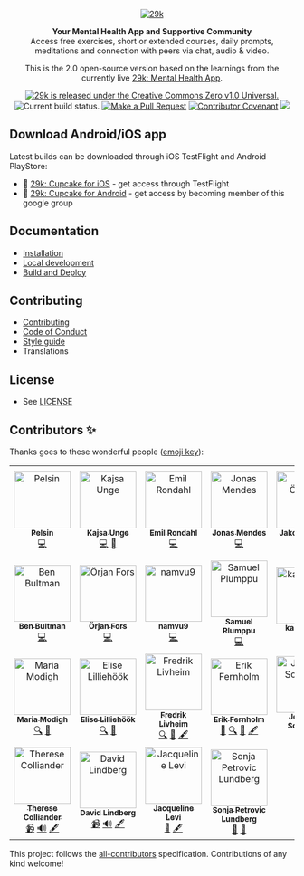 <div align="center">

[![29k](https://user-images.githubusercontent.com/474066/174894987-58605dd7-86b8-4455-9c86-f17346f4e213.png)](https://29k.org)

</div>

<p align="center">
  <strong>Your Mental Health App and Supportive Community</strong></br>
  Access free exercises, short or extended courses, daily prompts, meditations and connection with peers via chat, audio & video.
</p>

<p align="center">
  This is the 2.0 open-source version based on the learnings from the currently live <a href="https://app.29k.org/download">29k: Mental Health App</a>.
</p>

<p align="center">
  <a href="https://github.com/29ki/29k/blob/HEAD/LICENSE">
    <img src="https://img.shields.io/github/license/29ki/29k" alt="29k is released under the Creative Commons Zero v1.0 Universal." />
  </a>
  <img src="https://github.com/29ki/29k/actions/workflows/test.yml/badge.svg" alt="Current build status." />
  <a href="http://makeapullrequest.com"><img src="https://img.shields.io/badge/PRs-welcome-brightgreen.svg" alt="Make a Pull Request"></a>
  <a href="docs/code_of_conduct.md"><img src="https://img.shields.io/badge/Contributor%20Covenant-2.1-4baaaa.svg" alt="Contributor Covenant"></a>
  <!-- ALL-CONTRIBUTORS-BADGE:START - Do not remove or modify this section -->
<a href="#contributors-"><img src="https://img.shields.io/badge/all_contributors-25-orange.svg?style=flat-square" atl="All Contributors" /></a>
<!-- ALL-CONTRIBUTORS-BADGE:END -->
</p>

## Download Android/iOS app

Latest builds can be downloaded through iOS TestFlight and Android PlayStore:

- 🍎 [29k: Cupcake for iOS](https://testflight.apple.com/join/0VdruQ6z) - get access through TestFlight
- 🤖 [29k: Cupcake for Android](https://groups.google.com/u/1/a/29k.org/g/android-beta-test) - get access by becoming member of this google group



## Documentation
* [Installation](/docs/INSTALLATION.md)
* [Local development](/docs/LOCAL_DEVELOPMENT.md)
* [Build and Deploy](/docs/BUILD_AND_DEPLOY.md)

## Contributing
* [Contributing](/docs/CONTRIBUTING.md)
* [Code of Conduct](/docs/CODE_OF_CONDUCT.md)
* [Style guide](/docs/STYLE_GUIDE.md)
* Translations

## License
* See [LICENSE](/LICENSE)

## Contributors ✨

Thanks goes to these wonderful people ([emoji key](https://allcontributors.org/docs/en/emoji-key)):

<!-- ALL-CONTRIBUTORS-LIST:START - Do not remove or modify this section -->
<!-- prettier-ignore-start -->
<!-- markdownlint-disable -->
<table>
  <tbody>
    <tr>
      <td align="center"><a href="https://github.com/Pelsin"><img src="https://avatars.githubusercontent.com/u/5345892?v=4?s=100" width="100px;" alt="Pelsin"/><br /><sub><b>Pelsin</b></sub></a><br /><a href="https://github.com/29ki/29k/commits?author=Pelsin" title="Code">💻</a></td>
      <td align="center"><a href="http://kajsaunge.se"><img src="https://avatars.githubusercontent.com/u/9316860?v=4?s=100" width="100px;" alt="Kajsa Unge"/><br /><sub><b>Kajsa Unge</b></sub></a><br /><a href="https://github.com/29ki/29k/commits?author=kajsaunge" title="Code">💻</a> <a href="#design-kajsaunge" title="Design">🎨</a></td>
      <td align="center"><a href="https://github.com/swemail"><img src="https://avatars.githubusercontent.com/u/1139207?v=4?s=100" width="100px;" alt="Emil Rondahl"/><br /><sub><b>Emil Rondahl</b></sub></a><br /><a href="https://github.com/29ki/29k/commits?author=swemail" title="Code">💻</a></td>
      <td align="center"><a href="https://github.com/Nipher"><img src="https://avatars.githubusercontent.com/u/7523828?v=4?s=100" width="100px;" alt="Jonas Mendes"/><br /><sub><b>Jonas Mendes</b></sub></a><br /><a href="https://github.com/29ki/29k/commits?author=Nipher" title="Code">💻</a></td>
      <td align="center"><a href="https://github.com/gewfy"><img src="https://avatars.githubusercontent.com/u/474066?v=4?s=100" width="100px;" alt="Jakob Öhman"/><br /><sub><b>Jakob Öhman</b></sub></a><br /><a href="https://github.com/29ki/29k/commits?author=gewfy" title="Code">💻</a></td>
      <td align="center"><a href="http://play.blog2t.net"><img src="https://avatars.githubusercontent.com/u/28712?v=4?s=100" width="100px;" alt="Tomek Augustyn"/><br /><sub><b>Tomek Augustyn</b></sub></a><br /><a href="https://github.com/29ki/29k/commits?author=og2t" title="Code">💻</a></td>
      <td align="center"><a href="https://reimertz.co"><img src="https://avatars.githubusercontent.com/u/625287?v=4?s=100" width="100px;" alt="Piérre Reimertz"/><br /><sub><b>Piérre Reimertz</b></sub></a><br /><a href="https://github.com/29ki/29k/commits?author=reimertz" title="Code">💻</a></td>
    </tr>
    <tr>
      <td align="center"><a href="https://github.com/bbultman"><img src="https://avatars.githubusercontent.com/u/8900487?v=4?s=100" width="100px;" alt="Ben Bultman"/><br /><sub><b>Ben Bultman</b></sub></a><br /><a href="https://github.com/29ki/29k/commits?author=bbultman" title="Code">💻</a></td>
      <td align="center"><a href="https://github.com/op"><img src="https://avatars.githubusercontent.com/u/55245?v=4?s=100" width="100px;" alt="Örjan Fors"/><br /><sub><b>Örjan Fors</b></sub></a><br /><a href="https://github.com/29ki/29k/commits?author=Op" title="Code">💻</a></td>
      <td align="center"><a href="https://github.com/namvu9"><img src="https://avatars.githubusercontent.com/u/66156529?v=4?s=100" width="100px;" alt="namvu9"/><br /><sub><b>namvu9</b></sub></a><br /><a href="https://github.com/29ki/29k/commits?author=namvu9" title="Code">💻</a></td>
      <td align="center"><a href="https://samuelplumppu.se"><img src="https://avatars.githubusercontent.com/u/6125097?v=4?s=100" width="100px;" alt="Samuel Plumppu"/><br /><sub><b>Samuel Plumppu</b></sub></a><br /><a href="https://github.com/29ki/29k/commits?author=Greenheart" title="Code">💻</a></td>
      <td align="center"><a href="https://github.com/kapostints"><img src="https://avatars.githubusercontent.com/u/113690434?v=4?s=100" width="100px;" alt="kapostints"/><br /><sub><b>kapostints</b></sub></a><br /><a href="#design-kapostints" title="Design">🎨</a></td>
      <td align="center"><a href="https://github.com/Lisa29k"><img src="https://avatars.githubusercontent.com/u/113595061?v=4?s=100" width="100px;" alt="Lisa29k"/><br /><sub><b>Lisa29k</b></sub></a><br /><a href="#design-Lisa29k" title="Design">🎨</a> <a href="#projectManagement-Lisa29k" title="Project Management">📆</a> <a href="#userTesting-Lisa29k" title="User Testing">📓</a></td>
      <td align="center"><a href="http://29k.org"><img src="https://avatars.githubusercontent.com/u/113593919?v=4?s=100" width="100px;" alt="Jenny Rickardsson"/><br /><sub><b>Jenny Rickardsson</b></sub></a><br /><a href="#content-jrrjenny" title="Content">🖋</a> <a href="#research-jrrjenny" title="Research">🔬</a></td>
    </tr>
    <tr>
      <td align="center"><a href="https://www.linkedin.com/in/maria-modigh-666b7738/"><img src="https://media-exp1.licdn.com/dms/image/C4E03AQGq0bjWeI_N7w/profile-displayphoto-shrink_400_400/0/1619704170013?e=1669852800&v=beta&t=_bxY0ml2BTubGPbz5ve4R-d83pEE_fvIdj2BXAZojDc?s=100" width="100px;" alt="Maria Modigh"/><br /><sub><b>Maria Modigh</b></sub></a><br /><a href="#fundingFinding" title="Funding Finding">🔍</a> <a href="#business" title="Business development">💼</a></td>
      <td align="center"><a href="https://www.linkedin.com/in/eliselilliehook/"><img src="https://media-exp1.licdn.com/dms/image/C4E03AQFfgWXJi5bWbA/profile-displayphoto-shrink_400_400/0/1646314849201?e=1669852800&v=beta&t=rmyDGw9CyiLO3NwRRtw-unZRgI4bNyAgF6lJrdxWtMU?s=100" width="100px;" alt="Elise Lilliehöök"/><br /><sub><b>Elise Lilliehöök</b></sub></a><br /><a href="#fundingFinding" title="Funding Finding">🔍</a> <a href="#business" title="Business development">💼</a></td>
      <td align="center"><a href="https://www.linkedin.com/in/fredrik-livheim-53692172/"><img src="https://media-exp1.licdn.com/dms/image/C4E03AQEMlxIXZratNA/profile-displayphoto-shrink_400_400/0/1516476016301?e=1669852800&v=beta&t=JJ6mA4IJh9aOJJMdgjAUHxnzTONoKuLC0W2i3Bs188E?s=100" width="100px;" alt="Fredrik Livheim"/><br /><sub><b>Fredrik Livheim</b></sub></a><br /><a href="#fundingFinding" title="Funding Finding">🔍</a> <a href="#research" title="Research">🔬</a> <a href="#content" title="Content">🖋</a></td>
      <td align="center"><a href="https://www.linkedin.com/in/lyckoaktivist/"><img src="https://media-exp1.licdn.com/dms/image/C4D03AQFkIxQB9NKjQg/profile-displayphoto-shrink_400_400/0/1517500846222?e=1669852800&v=beta&t=q0HR_iNq8DhrMDEvVUMwVDKkM09pCA1ttR9KiM4vhd0?s=100" width="100px;" alt="Erik Fernholm"/><br /><sub><b>Erik Fernholm</b></sub></a><br /><a href="#business" title="Business development">💼</a> <a href="#fundingFinding" title="Funding Finding">🔍</a> <a href="#research" title="Research">🔬</a> <a href="#content" title="Content">🖋</a></td>
      <td align="center"><a href="https://www.linkedin.com/in/johanna-schwang-61309943/"><img src="https://media-exp1.licdn.com/dms/image/C4D03AQEtwIA2jacOsw/profile-displayphoto-shrink_400_400/0/1662574722016?e=1669852800&v=beta&t=Npfe51NWrJDdqqZATZp-j99ByVwOiW1CeB8Z63ozxnY?s=100" width="100px;" alt="Johanna Schwang"/><br /><sub><b>Johanna Schwang</b></sub></a><br /><a href="#financial" title="Financial">💵</a></td>
      <td align="center"><a href="https://www.linkedin.com/in/victoria-gladkiy-0444a7163/"><img src="https://media-exp1.licdn.com/dms/image/C4D03AQHW_FgEGMQf3g/profile-displayphoto-shrink_400_400/0/1588929029294?e=1669852800&v=beta&t=oj3w713No6FSClxoYgBckarCaDaiySRcqDq-V4LpzS4?s=100" width="100px;" alt="Victoria Gladkiy"/><br /><sub><b>Victoria Gladkiy</b></sub></a><br /><a href="#data" title="Data">🔣</a> <a href="#blog" title="Blogposts">📝</a></td>
      <td align="center"><a href="https://www.linkedin.com/in/agnesbranny/"><img src="https://media-exp1.licdn.com/dms/image/C4D03AQHE0PLtKwwkmg/profile-displayphoto-shrink_400_400/0/1650889770669?e=1669852800&v=beta&t=FFofOBjjY5slMeYRTzlbd6wqO6x0ld0AKIaoeWw99Z4?s=100" width="100px;" alt="Agnes Branny"/><br /><sub><b>Agnes Branny</b></sub></a><br /><a href="#research" title="Research">🔬</a> <a href="#content" title="Content">🖋</a></td>
    </tr>
    <tr>
      <td align="center"><a href="https://www.linkedin.com/in/therese-colliander-77744710b/"><img src="https://media-exp1.licdn.com/dms/image/C5603AQEXq_dMHFVtNA/profile-displayphoto-shrink_400_400/0/1518125500465?e=1669852800&v=beta&t=8KKtrBhn1a1pFVpXkDSUW17qlWEY5YRpSZBl0BNWjxk?s=100" width="100px;" alt="Therese Colliander"/><br /><sub><b>Therese Colliander</b></sub></a><br /><a href="#video" title="Videos">📹</a> <a href="#audio" title="Audio">🔊</a> <a href="#content" title="Content">🖋</a></td>
      <td align="center"><a href="https://www.linkedin.com/in/david-lindberg-10808319b/"><img src="https://media-exp1.licdn.com/dms/image/C4D03AQHdd8nYZTv0-g/profile-displayphoto-shrink_400_400/0/1598395929100?e=1669852800&v=beta&t=6Yx8XX45ttb9uNQ6sBJU2B2KBfXspC-DEanvgAAkRds?s=100" width="100px;" alt="David Lindberg"/><br /><sub><b>David Lindberg</b></sub></a><br /><a href="#video" title="Videos">📹</a> <a href="#audio" title="Audio">🔊</a> <a href="#content" title="Content">🖋</a></td>
      <td align="center"><a href="https://www.linkedin.com/in/jacqueline-levi-292065ab/"><img src="https://media-exp1.licdn.com/dms/image/C5603AQErbalTg5C1kQ/profile-displayphoto-shrink_400_400/0/1517633744111?e=1669852800&v=beta&t=nu5GC_3AWh35AtiZ4kztxYqZGYfpZS20sayFbF-THZQ?s=100" width="100px;" alt="Jacqueline Levi"/><br /><sub><b>Jacqueline Levi</b></sub></a><br /><a href="#research" title="Research">🔬</a> <a href="#content" title="Content">🖋</a></td>
      <td align="center"><a href="https://www.linkedin.com/in/sonja-petrovic-lundberg/"><img src="https://media-exp1.licdn.com/dms/image/C4D03AQFm-I5N-xwwPQ/profile-displayphoto-shrink_400_400/0/1516839939721?e=1669852800&v=beta&t=BXSJP7l5iwSbjB6OcbEqplv8Ci1jlJprvl_d1ongJzU?s=100" width="100px;" alt="Sonja Petrovic Lundberg"/><br /><sub><b>Sonja Petrovic Lundberg</b></sub></a><br /><a href="#projectManagement" title="Project Management">📆</a> <a href="#data" title="Data">🔣</a></td>
    </tr>
  </tbody>
  <tfoot>
    
  </tfoot>
</table>

<!-- markdownlint-restore -->
<!-- prettier-ignore-end -->

<!-- ALL-CONTRIBUTORS-LIST:END -->

This project follows the [all-contributors](https://github.com/all-contributors/all-contributors) specification. Contributions of any kind welcome!
